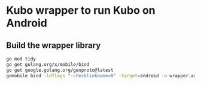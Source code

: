# Kubo wrapper to run Kubo on Android

## Build the wrapper library

```bash
go mod tidy 
go get golang.org/x/mobile/bind 
go get google.golang.org/genproto@latest
gomobile bind -ldflags "-checklinkname=0" -target=android -o wrapper.aar ./wrapper
```

